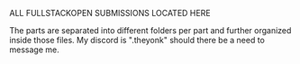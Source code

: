 ALL FULLSTACKOPEN SUBMISSIONS LOCATED HERE

The parts are separated into different folders per part and further organized inside those files. 
My discord is ".theyonk" should there be a need to message me.
